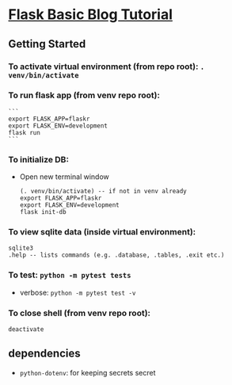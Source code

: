 # [Flask Basic Blog Tutorial](https://flask.palletsprojects.com/en/1.1.x/tutorial/)
## Getting Started
### To activate virtual environment (from repo root): `. venv/bin/activate`
### To run flask app (from venv repo root):
    ```
    export FLASK_APP=flaskr
    export FLASK_ENV=development
    flask run
    ```
### To initialize DB:
  * Open new terminal window
    ```
    (. venv/bin/activate) -- if not in venv already
    export FLASK_APP=flaskr
    export FLASK_ENV=development
    flask init-db
    ```
### To view sqlite data (inside virtual environment):
```
sqlite3
.help -- lists commands (e.g. .database, .tables, .exit etc.)
```
### To test: `python -m pytest tests`
* verbose: `python -m pytest test -v`
### To close shell (from venv repo root): 
```
deactivate
```
## dependencies
* `python-dotenv`: for keeping secrets secret